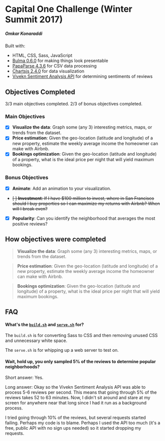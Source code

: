 # Capital One Challenge (Winter Summit 2017)
##### Omkar Konaraddi

Built with:
* HTML, CSS, Sass, JavaScript
* [Bulma 0.6.0](https://bulma.io/) for making things look presentable
* [PapaParse 4.3.6](http://papaparse.com/) for CSV data processing
* [Chartsjs 2.4.0](http://www.chartjs.org/) for data visualization
* [Vivekn Sentiment Analysis API](http://sentiment.vivekn.com/docs/api/) for determining sentiments of reviews

## Objectives Completed
3/3 main objectives completed. 2/3 of bonus objectives completed.

### Main Objectives
- [X] **Visualize the data**: Graph some (any 3) interesting metrics, maps, or trends from the dataset.
- [X] **Price estimation**: Given the geo-location (latitude and longitude) of a new property, estimate the weekly average income the homeowner can make with Airbnb.
- [X] **Bookings optimization**: Given the geo-location (latitude and longitude) of a property, what is the ideal price per night that will yield maximum bookings.
### Bonus Objectives
- [X] **Animate**: Add an animation to your visualization.
- ~~[ ] **Investment**: If I have $100 million to invest, where in San Francisco should I buy properties so I can maximize my returns with Airbnb? When will I break even?~~
- [X] **Popularity**: Can you identify the neighborhood that averages the most positive reviews?

## How objectives were completed
> **Visualize the data**: Graph some (any 3) interesting metrics, maps, or trends from the dataset.

> **Price estimation**: Given the geo-location (latitude and longitude) of a new property, estimate the weekly average income the homeowner can make with Airbnb.

> **Bookings optimization**: Given the geo-location (latitude and longitude) of a property, what is the ideal price per night that will yield maximum bookings.

## FAQ
#### What's the [`build.sh`](build.sh) and [`serve.sh`](serve.sh) for?

The `build.sh` is for converting Sass to CSS and then removing unused CSS and unnecessary white space.

The `serve.sh` is for whipping up a web server to test on.

#### Wait, hold up, you only sampled 5% of the reviews to determine popular neighborhoods?

Short answer: Yes.

Long answer: Okay so the Vivekn Sentiment Analysis API was able to process 5-6 reviews per second. This means that going through 5% of the reviews takes 52 to 63 minutes. Now, I didn't sit around and stare at my screen for anywhere near that long since I had it run as a background process. 

I tried going through 10% of the reviews, but several requests started failing. Perhaps my code is to blame. Perhaps I used the API too much (it's a free, public API with no sign ups needed) so it started dropping my requests.
